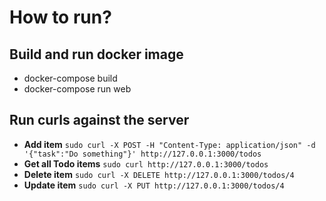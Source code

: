 # How to run?
## Build and run docker image
- docker-compose build
- docker-compose run web
## Run curls against the server
- **Add item** `sudo curl -X POST -H "Content-Type: application/json" -d '{"task":"Do something"}' http://127.0.0.1:3000/todos`
- **Get all Todo items** `sudo curl http://127.0.0.1:3000/todos`
- **Delete item** `sudo curl -X DELETE http://127.0.0.1:3000/todos/4`
- **Update item** `sudo curl -X PUT http://127.0.0.1:3000/todos/4`
